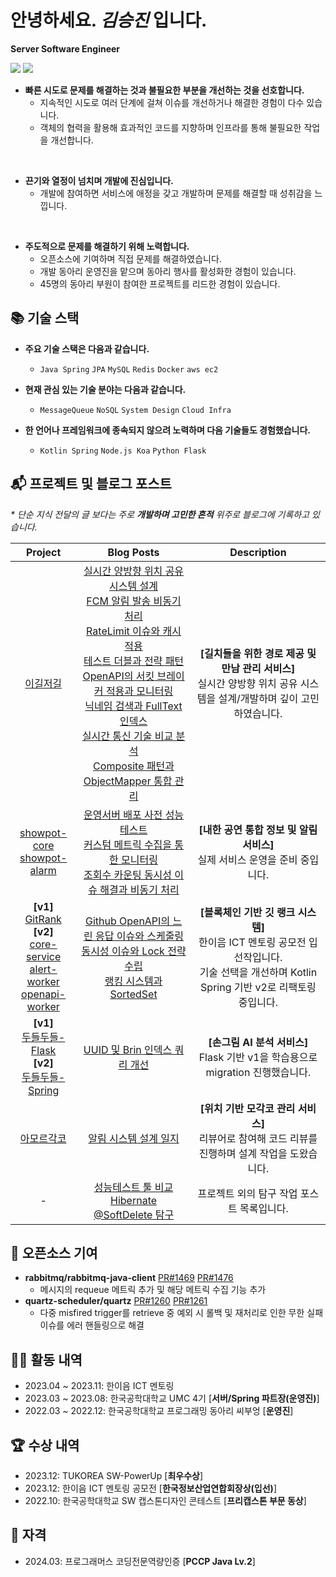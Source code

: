 # 안녕하세요. _김승진_ 입니다.
**Server Software Engineer**

[![](https://mazassumnida.wtf/api/mini/generate_badge?boj=ohksj77)](https://solved.ac/ohksj77/)
![](https://hits.seeyoufarm.com/api/count/incr/badge.svg?url=https%3A%2F%2Fgithub.com%2Fohksj77&count_bg=%2329B0C6&title_bg=%23434343&icon=&icon_color=%23E7E7E7&title=&edge_flat=false)

- **빠른 시도로 문제를 해결하는 것과 불필요한 부분을 개선하는 것을 선호합니다.**
  - 지속적인 시도로 여러 단계에 걸쳐 이슈를 개선하거나 해결한 경험이 다수 있습니다.
  - 객체의 협력을 활용해 효과적인 코드를 지향하며 인프라를 통해 불필요한 작업을 개선합니다.

<br>

- **끈기와 열정이 넘치며 개발에 진심입니다.**
  - 개발에 참여하면 서비스에 애정을 갖고 개발하며 문제를 해결할 때 성취감을 느낍니다.

<br>

- **주도적으로 문제를 해결하기 위해 노력합니다.**
  - 오픈소스에 기여하며 직접 문제를 해결하였습니다.
  - 개발 동아리 운영진을 맡으며 동아리 행사를 활성화한 경험이 있습니다.
  - 45명의 동아리 부원이 참여한 프로젝트를 리드한 경험이 있습니다.

 
## 📚 기술 스택
- **주요 기술 스택은 다음과 같습니다.**
  - `Java Spring` `JPA` `MySQL` `Redis` `Docker` `aws ec2`
    
- **현재 관심 있는 기술 분야는 다음과 같습니다.**
  - `MessageQueue` `NoSQL` `System Design` `Cloud Infra`
    
- **한 언어나 프레임워크에 종속되지 않으려 노력하며 다음 기술들도 경험했습니다.**
  - `Kotlin Spring` `Node.js Koa` `Python Flask`


## 📬 프로젝트 및 블로그 포스트
_* 단순 지식 전달의 글 보다는 주로 **개발하며 고민한 흔적** 위주로 블로그에 기록하고 있습니다._

|Project|Blog Posts|Description|
|:----:|:----:|:----:|
|[이길저길](https://github.com/HongDam-org/TWTW)|[실시간 양방향 위치 공유 시스템 설계](https://ohksj77.tistory.com/252) <br> [FCM 알림 발송 비동기 처리](https://ohksj77.tistory.com/260) <br> [RateLimit 이슈와 캐시 적용](https://ohksj77.tistory.com/261) <br> [테스트 더블과 전략 패턴](https://ohksj77.tistory.com/263) <br> [OpenAPI의 서킷 브레이커 적용과 모니터링](https://ohksj77.tistory.com/262) <br> [닉네임 검색과 FullText 인덱스](https://ohksj77.tistory.com/259) <br> [실시간 통신 기술 비교 분석](https://ohksj77.tistory.com/267) <br> [Composite 패턴과 ObjectMapper 통합 관리](https://ohksj77.tistory.com/242)|**[길치들을 위한 경로 제공 및 만남 관리 서비스]** <br> 실시간 양방향 위치 공유 시스템을 설계/개발하며 깊이 고민하였습니다.|
|[showpot-core](https://github.com/AlreadyTakenSeat/showpot-core-BE) <br> [showpot-alarm](https://github.com/AlreadyTakenSeat/showpot-alarm-BE)|[운영서버 배포 사전 성능 테스트](https://ohksj77.tistory.com/270) <br> [커스텀 메트릭 수집을 통한 모니터링](https://ohksj77.tistory.com/272) <br> [조회수 카운팅 동시성 이슈 해결과 비동기 처리](https://ohksj77.tistory.com/271)| **[내한 공연 통합 정보 및 알림 서비스]** <br> 실제 서비스 운영을 준비 중입니다. |
|**[v1]** <br> [GitRank](https://github.com/tukcom2023CD/DragonGuard-JinJin) <br> **[v2]** <br> [core-service](https://github.com/GitRank-v2/core-service) <br> [alert-worker](https://github.com/GitRank-v2/alert-worker) <br> [openapi-worker](https://github.com/GitRank-v2/open-api-worker)|[Github OpenAPI의 느린 응답 이슈와 스케줄링](https://ohksj77.tistory.com/258) <br> [동시성 이슈와 Lock 전략 수립](https://ohksj77.tistory.com/251) <br> [랭킹 시스템과 SortedSet](https://ohksj77.tistory.com/256)|**[블록체인 기반 깃 랭크 시스템]** <br> 한이음 ICT 멘토링 공모전 입선작입니다.<br> 기술 선택을 개선하며 Kotlin Spring 기반 v2로 리팩토링 중입니다. |
|**[v1]** <br> [두들두들-Flask](https://github.com/ALLBACK-2022/DoodleDoodle) <br> **[v2]** <br> [두들두들-Spring](https://github.com/ALLBACK-2022/DoodleDoodle-v2)|[UUID 및 Brin 인덱스 쿼리 개선](https://ohksj77.tistory.com/250)|**[손그림 AI 분석 서비스]** <br> Flask 기반 v1을 학습용으로 migration 진행했습니다.|
|[아모르각코](https://github.com/AmorGakCo/Backend)|[알림 시스템 설계 일지](https://ohksj77.tistory.com/268)|**[위치 기반 모각코 관리 서비스]** <br> 리뷰어로 참여해 코드 리뷰를 진행하며 설계 작업을 도왔습니다.|
|-|[성능테스트 툴 비교](https://ohksj77.tistory.com/266) <br> [Hibernate @SoftDelete 탐구](https://ohksj77.tistory.com/249)|프로젝트 외의 탐구 작업 포스트 목록입니다.|

## 📂 오픈소스 기여
- **rabbitmq/rabbitmq-java-client** [PR#1469](https://github.com/rabbitmq/rabbitmq-java-client/pull/1469) [PR#1476](https://github.com/rabbitmq/rabbitmq-java-client/pull/1476)
  - 메시지의 requeue 메트릭 추가 및 해당 메트릭 수집 기능 추가
- **quartz-scheduler/quartz** [PR#1260](https://github.com/quartz-scheduler/quartz/pull/1260) [PR#1261](https://github.com/quartz-scheduler/quartz/pull/1261)
  - 다중 misfired trigger를 retrieve 중 예외 시 롤백 및 재처리로 인한 무한 실패 이슈를 에러 핸들링으로 해결

## 🏄🏻 활동 내역

- 2023.04 ~ 2023.11: 한이음 ICT 멘토링
- 2023.03 ~ 2023.08: 한국공학대학교 UMC 4기 [**서버/Spring 파트장(운영진)**]
- 2022.03 ~ 2022.12: 한국공학대학교 프로그래밍 동아리 씨부엉 [**운영진**]

## 🏆 수상 내역

- 2023.12: TUKOREA SW-PowerUp [**최우수상**]
- 2023.12: 한이음 ICT 멘토링 공모전 [**한국정보산업연합회장상(입선)**]
- 2022.10: 한국공학대학교 SW 캡스톤디자인 콘테스트 [**프리캡스톤 부문 동상**]

## 🔐 자격

- 2024.03: 프로그래머스 코딩전문역량인증 [**PCCP Java Lv.2**]
